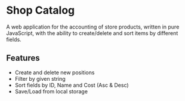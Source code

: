 # Shop Catalog
A web application for the accounting of store products, written in pure JavaScript, with the ability to create/delete and sort items by different fields.

## Features
+ Create and delete new positions
+ Filter by given string
+ Sort fields by ID, Name and Cost (Asc & Desc)
+ Save/Load from local storage